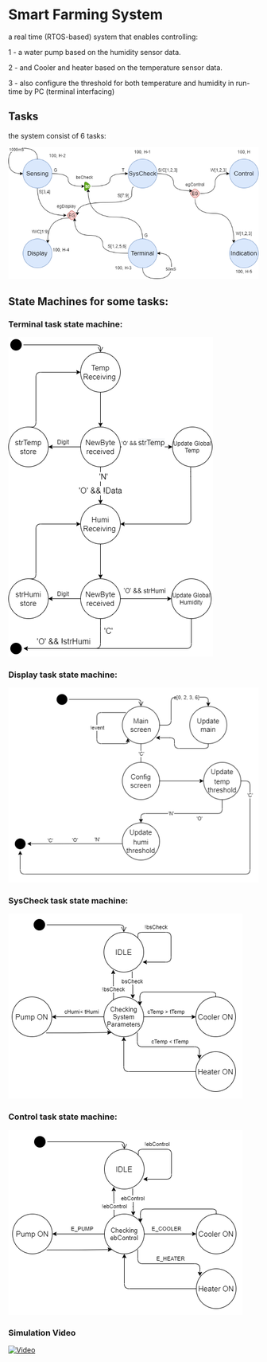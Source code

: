 #   Smart Farming System

a real time (RTOS-based) system that enables controlling:

1 - a water pump based on the humidity sensor data.

2 - and Cooler and heater based on the temperature sensor data.

3 - also configure the threshold for both temperature and humidity in run-time by PC (terminal interfacing)

## Tasks 

the system consist of 6 tasks:

![Tasksdiagram](./img/Tasksdiagram.png)

## State Machines for some tasks:

### Terminal task state machine:

![Tasksdiagram](./img/terminalStateMachine.png)


### Display task state machine:

![Tasksdiagram](./img/displayStateMachine.png)


### SysCheck task state machine:

![Tasksdiagram](./img/syscheckStateMachine.png)


### Control task state machine:

![Tasksdiagram](./img/controlStateMachine.png)


### Simulation Video


[![Video](https://www.youtube.com/watch?v=notwzrVyUWs)](https://www.youtube.com/watch?v=notwzrVyUWs "SFS")

